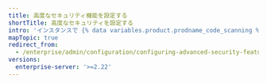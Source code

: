 ```yaml
---
title: 高度なセキュリティ機能を設定する
shortTitle: 高度なセキュリティを設定する
intro: 'インスタンスで {% data variables.product.prodname_code_scanning %} などの {% data variables.product.prodname_advanced_security %} 機能を有効化または無効化できます。'
mapTopic: true
redirect_from:
  - /enterprise/admin/configuration/configuring-advanced-security-features
versions:
  enterprise-server: '>=2.22'
---
```



